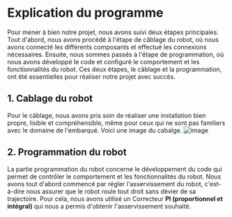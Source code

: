 # Explication du programme

Pour mener à bien notre projet, nous avons suivi deux étapes principales. Tout d'abord, nous avons procédé à l'étape de câblage du robot, où nous avons connecté les différents composants et effectué les connexions nécessaires. Ensuite, nous sommes passés à l'étape de programmation, où nous avons développé le code et configuré le comportement et les fonctionnalités du robot. Ces deux étapes, le câblage et la programmation, ont été essentielles pour réaliser notre projet avec succès.
## 1. Cablage du robot
Pour le câblage, nous avons pris soin de réaliser une installation bien propre, lisible et compréhensible, même pour ceux qui ne sont pas familiers avec le domaine de l'embarqué. Voici une image du cabalge.
![image](https://github.com/L3-Option-TSI-2023/ThienroDIALLO/assets/127400655/c8658329-d835-49aa-9ce8-be27bc836212)

## 2. Programmation du robot
La partie programmation du robot concerne le développement du code qui permet de contrôler le comportement et les fonctionnalités du robot.
Nous avons tout d'abord commencé par régler l'asservissement du robot, c'est-à-dire nous assurer que le robot roule tout droit sans dévier de sa trajectoire.
Pour cela, nous avons utilisé un Correcteur **PI (proportionnel et intégral)** qui nous a permis d'obtenir l'asservissement souhaité.

